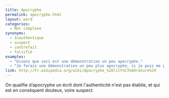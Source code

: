 ```yaml
---
title: Apocryphe
permalink: apocryphe.html
layout: word
categories:
  - Mot complexe
synonyms:
  - Inauthentique
  - suspect
  - contrefait
  - falsifié
examples:
  - "Disons que ceci est une démonstration un peu apocryphe."
  - "Je ferais une démonstration un peu plus apocryphe, si je puis me permettre."
link: http://fr.wikipedia.org/wiki/Apocryphe_%28litt%C3%A9rature%29
---
```


On qualifie d’apocryphe un écrit dont l'authenticité n'est pas établie, et qui est en conséquent douteux, voire suspect.

